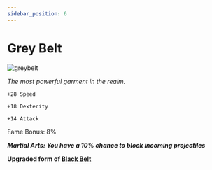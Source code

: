 ```yaml
---
sidebar_position: 6
---
```


# Grey Belt

![greybelt](https://vwiki.valorserver.com/api/item/picture/grey%20belt)

<i>The most powerful garment in the realm.</i>

    +28 Speed 
   
    +18 Dexterity
    
    +14 Attack
    
Fame Bonus: 8%

***Martial Arts: You have a 10% chance to block incoming projectiles***

**Upgraded form of [Black Belt](https://wiki-test.valorserver.com/docs/items/rings/ut/black_belt)**
